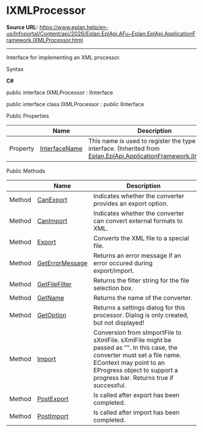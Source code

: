 # IXMLProcessor

**Source URL:** https://www.eplan.help/en-us/Infoportal/Content/api/2026/Eplan.EplApi.AFu~Eplan.EplApi.ApplicationFramework.IXMLProcessor.html

---

Interface for implementing an XML processor.

Syntax

**C#**



public interface IXMLProcessor : IInterface

public interface class IXMLProcessor : public IInterface

Public Properties

|  | Name | Description |
| --- | --- | --- |
| Property | [InterfaceName](Eplan.EplApi.AFu~Eplan.EplApi.ApplicationFramework.IInterface~InterfaceName.html) | This name is used to register the type as an interface. (Inherited from [Eplan.EplApi.ApplicationFramework.IInterface](Eplan.EplApi.AFu~Eplan.EplApi.ApplicationFramework.IInterface.html)) |



Public Methods

|  | Name | Description |
| --- | --- | --- |
| Method | [CanExport](Eplan.EplApi.AFu~Eplan.EplApi.ApplicationFramework.IXMLProcessor~CanExport.html) | Indicates whether the converter provides an export option. |
| Method | [CanImport](Eplan.EplApi.AFu~Eplan.EplApi.ApplicationFramework.IXMLProcessor~CanImport.html) | Indicates whether the converter can convert external formats to XML. |
| Method | [Export](Eplan.EplApi.AFu~Eplan.EplApi.ApplicationFramework.IXMLProcessor~Export.html) | Converts the XML file to a special file. |
| Method | [GetErrorMessage](Eplan.EplApi.AFu~Eplan.EplApi.ApplicationFramework.IXMLProcessor~GetErrorMessage.html) | Returns an error message if an error occured during export/import. |
| Method | [GetFileFilter](Eplan.EplApi.AFu~Eplan.EplApi.ApplicationFramework.IXMLProcessor~GetFileFilter.html) | Returns the filter string for the file selection box. |
| Method | [GetName](Eplan.EplApi.AFu~Eplan.EplApi.ApplicationFramework.IXMLProcessor~GetName.html) | Returns the name of the converter. |
| Method | [GetOption](Eplan.EplApi.AFu~Eplan.EplApi.ApplicationFramework.IXMLProcessor~GetOption.html) | Returns a settings dialog for this processor. Dialog is only created, but not displayed! |
| Method | [Import](Eplan.EplApi.AFu~Eplan.EplApi.ApplicationFramework.IXMLProcessor~Import.html) | Conversion from sImportFile to sXmlFile. sXmlFile might be passed as "". In this case, the converter must set a file name. EContext may point to an EProgress object to support a progress bar. Returns true if successful. |
| Method | [PostExport](Eplan.EplApi.AFu~Eplan.EplApi.ApplicationFramework.IXMLProcessor~PostExport.html) | Is called after export has been completed. |
| Method | [PostImport](Eplan.EplApi.AFu~Eplan.EplApi.ApplicationFramework.IXMLProcessor~PostImport.html) | Is called after import has been completed. |


